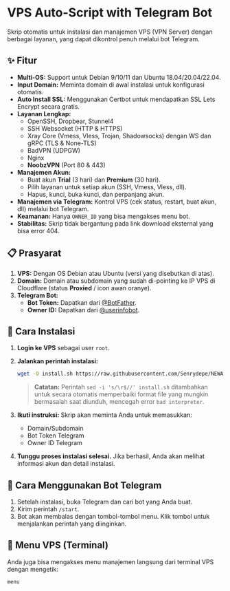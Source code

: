 # VPS Auto-Script with Telegram Bot

Skrip otomatis untuk instalasi dan manajemen VPS (VPN Server) dengan berbagai layanan, yang dapat dikontrol penuh melalui bot Telegram.

## ✨ Fitur

-   **Multi-OS:** Support untuk Debian 9/10/11 dan Ubuntu 18.04/20.04/22.04.
-   **Input Domain:** Meminta domain di awal instalasi untuk konfigurasi otomatis.
-   **Auto Install SSL:** Menggunakan Certbot untuk mendapatkan SSL Lets Encrypt secara gratis.
-   **Layanan Lengkap:**
    -   OpenSSH, Dropbear, Stunnel4
    -   SSH Websocket (HTTP & HTTPS)
    -   Xray Core (Vmess, Vless, Trojan, Shadowsocks) dengan WS dan gRPC (TLS & None-TLS)
    -   BadVPN (UDPGW)
    -   Nginx
    -   **NoobzVPN** (Port 80 & 443)
-   **Manajemen Akun:**
    -   Buat akun **Trial** (3 hari) dan **Premium** (30 hari).
    -   Pilih layanan untuk setiap akun (SSH, Vmess, Vless, dll).
    -   Hapus, kunci, buka kunci, dan perpanjang akun.
-   **Manajemen via Telegram:** Kontrol VPS (cek status, restart, buat akun, dll) melalui bot Telegram.
-   **Keamanan:** Hanya `OWNER_ID` yang bisa mengakses menu bot.
-   **Stabilitas:** Skrip tidak bergantung pada link download eksternal yang bisa error 404.

## 📋 Prasyarat

1.  **VPS:** Dengan OS Debian atau Ubuntu (versi yang disebutkan di atas).
2.  **Domain:** Domain atau subdomain yang sudah di-pointing ke IP VPS di Cloudflare (status **Proxied** / icon awan oranye).
3.  **Telegram Bot:**
    -   **Bot Token:** Dapatkan dari [@BotFather](https://t.me/BotFather).
    -   **Owner ID:** Dapatkan dari [@userinfobot](https://t.me/userinfobot).

## 🚀 Cara Instalasi

1.  **Login ke VPS** sebagai user `root`.
2.  **Jalankan perintah instalasi:**
    ```bash
    wget -O install.sh https://raw.githubusercontent.com/Senrydepe/NEWAUTOSCRIPTVPS/main/install.sh && sed -i 's/\r$//' install.sh && chmod +x install.sh && ./install.sh
    ```
    > **Catatan:** Perintah `sed -i 's/\r$//' install.sh` ditambahkan untuk secara otomatis memperbaiki format file yang mungkin bermasalah saat diunduh, mencegah error `bad interpreter`.

3.  **Ikuti instruksi:** Skrip akan meminta Anda untuk memasukkan:
    -   Domain/Subdomain
    -   Bot Token Telegram
    -   Owner ID Telegram

4.  **Tunggu proses instalasi selesai.** Jika berhasil, Anda akan melihat informasi akun dan detail instalasi.

## 🤖 Cara Menggunakan Bot Telegram

1.  Setelah instalasi, buka Telegram dan cari bot yang Anda buat.
2.  Kirim perintah `/start`.
3.  Bot akan membalas dengan tombol-tombol menu. Klik tombol untuk menjalankan perintah yang diinginkan.

## 📝 Menu VPS (Terminal)

Anda juga bisa mengakses menu manajemen langsung dari terminal VPS dengan mengetik:
```bash
menu
